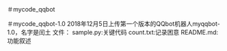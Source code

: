 ＃mycode_qqbot

＃mycode_qqbot-1.0
2018年12月5日上传第一个版本的QQbot机器人myqqbot-1.0，名字是闰土
	文件：
	sample.py:关键代码
	count.txt:记录困意
	README.md:功能叙述
